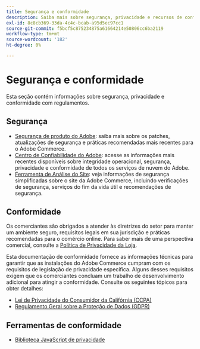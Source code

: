 ```yaml
---
title: Segurança e conformidade
description: Saiba mais sobre segurança, privacidade e recursos de conformidade do setor para o seu projeto do Adobe Commerce.
exl-id: 8c8cb369-33da-4c4c-bcab-a95d5ec97cc1
source-git-commit: f5bcf5c875234875a61664214e50806cc6ba2119
workflow-type: tm+mt
source-wordcount: '182'
ht-degree: 0%

---
```


# Segurança e conformidade

Esta seção contém informações sobre segurança, privacidade e conformidade com regulamentos.

## Segurança

- [Segurança de produto do Adobe](https://helpx.adobe.com/security.html): saiba mais sobre os patches, atualizações de segurança e práticas recomendadas mais recentes para o Adobe Commerce.
- [Centro de Confiabilidade do Adobe](https://www.adobe.com/trust.html): acesse as informações mais recentes disponíveis sobre integridade operacional, segurança, privacidade e conformidade de todos os serviços de nuvem do Adobe.
- [Ferramenta de Análise do Site](../tools/site-wide-analysis-tool/dashboard.md): veja informações de segurança simplificadas sobre o site da Adobe Commerce, incluindo verificações de segurança, serviços do fim da vida útil e recomendações de segurança.

## Conformidade

Os comerciantes são obrigados a atender às diretrizes do setor para manter um ambiente seguro, requisitos legais em sua jurisdição e práticas recomendadas para o comércio online. Para saber mais de uma perspectiva comercial, consulte a [Política de Privacidade da Loja](https://experienceleague.adobe.com/docs/commerce-admin/start/compliance/privacy/privacy-policy.html).

Esta documentação de conformidade fornece as informações técnicas para garantir que as instalações do Adobe Commerce cumpram com os requisitos de legislação de privacidade específica. Alguns desses requisitos exigem que os comerciantes concluam um trabalho de desenvolvimento adicional para atingir a conformidade. Consulte os seguintes tópicos para obter detalhes:

- [Lei de Privacidade do Consumidor da Califórnia (CCPA)](privacy/ccpa.md)
- [Regulamento Geral sobre a Proteção de Dados (GDPR)](privacy/gdpr.md)

## Ferramentas de conformidade

- [Biblioteca JavaScript de privacidade](privacy/javascript-library.md)
